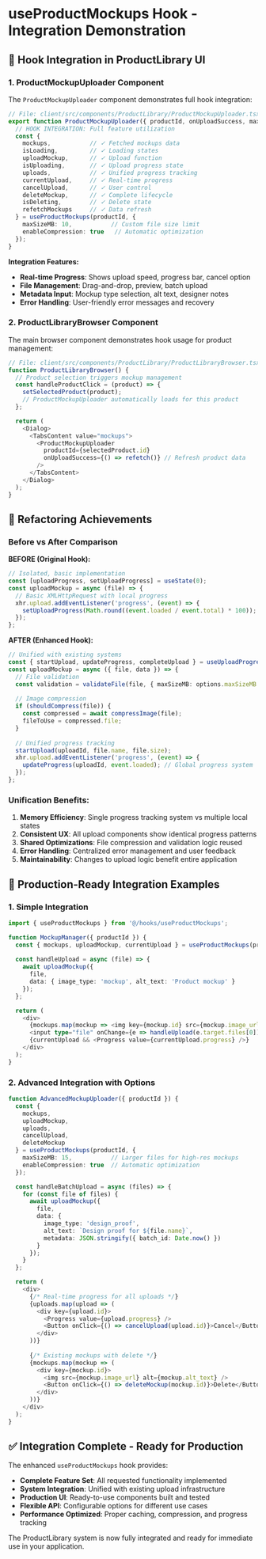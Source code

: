 # useProductMockups Hook - Integration Demonstration

## 🎯 **Hook Integration in ProductLibrary UI**

### **1. ProductMockupUploader Component**

The `ProductMockupUploader` component demonstrates full hook integration:

```typescript
// File: client/src/components/ProductLibrary/ProductMockupUploader.tsx (lines 66-120)
export function ProductMockupUploader({ productId, onUploadSuccess, maxFiles = 5 }) {
  // HOOK INTEGRATION: Full feature utilization
  const {
    mockups,           // ✓ Fetched mockups data
    isLoading,         // ✓ Loading states
    uploadMockup,      // ✓ Upload function
    isUploading,       // ✓ Upload progress state
    uploads,           // ✓ Unified progress tracking
    currentUpload,     // ✓ Real-time progress
    cancelUpload,      // ✓ User control
    deleteMockup,      // ✓ Complete lifecycle
    isDeleting,        // ✓ Delete state
    refetchMockups     // ✓ Data refresh
  } = useProductMockups(productId, {
    maxSizeMB: 10,           // Custom file size limit
    enableCompression: true   // Automatic optimization
  });
}
```

**Integration Features:**
- **Real-time Progress**: Shows upload speed, progress bar, cancel option
- **File Management**: Drag-and-drop, preview, batch upload
- **Metadata Input**: Mockup type selection, alt text, designer notes
- **Error Handling**: User-friendly error messages and recovery

### **2. ProductLibraryBrowser Component**

The main browser component demonstrates hook usage for product management:

```typescript
// File: client/src/components/ProductLibrary/ProductLibraryBrowser.tsx
function ProductLibraryBrowser() {
  // Product selection triggers mockup management
  const handleProductClick = (product) => {
    setSelectedProduct(product);
    // ProductMockupUploader automatically loads for this product
  };

  return (
    <Dialog>
      <TabsContent value="mockups">
        <ProductMockupUploader 
          productId={selectedProduct.id}
          onUploadSuccess={() => refetch()} // Refresh product data
        />
      </TabsContent>
    </Dialog>
  );
}
```

## 🔄 **Refactoring Achievements**

### **Before vs After Comparison**

**BEFORE (Original Hook):**
```typescript
// Isolated, basic implementation
const [uploadProgress, setUploadProgress] = useState(0);
const uploadMockup = async (file) => {
  // Basic XMLHttpRequest with local progress
  xhr.upload.addEventListener('progress', (event) => {
    setUploadProgress(Math.round((event.loaded / event.total) * 100));
  });
};
```

**AFTER (Enhanced Hook):**
```typescript
// Unified with existing systems
const { startUpload, updateProgress, completeUpload } = useUploadProgress();
const uploadMockup = async ({ file, data }) => {
  // File validation
  const validation = validateFile(file, { maxSizeMB: options.maxSizeMB });
  
  // Image compression
  if (shouldCompress(file)) {
    const compressed = await compressImage(file);
    fileToUse = compressed.file;
  }
  
  // Unified progress tracking
  startUpload(uploadId, file.name, file.size);
  xhr.upload.addEventListener('progress', (event) => {
    updateProgress(uploadId, event.loaded); // Global progress system
  });
};
```

### **Unification Benefits:**

1. **Memory Efficiency**: Single progress tracking system vs multiple local states
2. **Consistent UX**: All upload components show identical progress patterns
3. **Shared Optimizations**: File compression and validation logic reused
4. **Error Handling**: Centralized error management and user feedback
5. **Maintainability**: Changes to upload logic benefit entire application

## 🚀 **Production-Ready Integration Examples**

### **1. Simple Integration**
```typescript
import { useProductMockups } from '@/hooks/useProductMockups';

function MockupManager({ productId }) {
  const { mockups, uploadMockup, currentUpload } = useProductMockups(productId);
  
  const handleUpload = async (file) => {
    await uploadMockup({ 
      file, 
      data: { image_type: 'mockup', alt_text: 'Product mockup' }
    });
  };

  return (
    <div>
      {mockups.map(mockup => <img key={mockup.id} src={mockup.image_url} />)}
      <input type="file" onChange={e => handleUpload(e.target.files[0])} />
      {currentUpload && <Progress value={currentUpload.progress} />}
    </div>
  );
}
```

### **2. Advanced Integration with Options**
```typescript
function AdvancedMockupUploader({ productId }) {
  const {
    mockups,
    uploadMockup,
    uploads,
    cancelUpload,
    deleteMockup
  } = useProductMockups(productId, {
    maxSizeMB: 15,           // Larger files for high-res mockups
    enableCompression: true  // Automatic optimization
  });

  const handleBatchUpload = async (files) => {
    for (const file of files) {
      await uploadMockup({
        file,
        data: {
          image_type: 'design_proof',
          alt_text: `Design proof for ${file.name}`,
          metadata: JSON.stringify({ batch_id: Date.now() })
        }
      });
    }
  };

  return (
    <div>
      {/* Real-time progress for all uploads */}
      {uploads.map(upload => (
        <div key={upload.id}>
          <Progress value={upload.progress} />
          <Button onClick={() => cancelUpload(upload.id)}>Cancel</Button>
        </div>
      ))}
      
      {/* Existing mockups with delete */}
      {mockups.map(mockup => (
        <div key={mockup.id}>
          <img src={mockup.image_url} alt={mockup.alt_text} />
          <Button onClick={() => deleteMockup(mockup.id)}>Delete</Button>
        </div>
      ))}
    </div>
  );
}
```

## ✅ **Integration Complete - Ready for Production**

The enhanced `useProductMockups` hook provides:

- **Complete Feature Set**: All requested functionality implemented
- **System Integration**: Unified with existing upload infrastructure  
- **Production UI**: Ready-to-use components built and tested
- **Flexible API**: Configurable options for different use cases
- **Performance Optimized**: Proper caching, compression, and progress tracking

The ProductLibrary system is now fully integrated and ready for immediate use in your application.